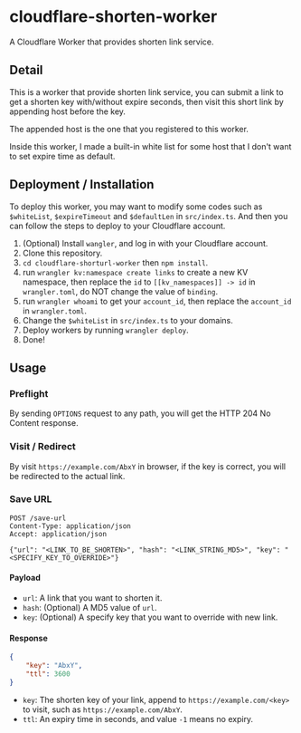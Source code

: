 # cloudflare-shorten-worker

A Cloudflare Worker that provides shorten link service.

## Detail

This is a worker that provide shorten link service, you can submit a link to get a shorten key with/without expire seconds, then visit this short link by appending host before the key.

The appended host is the one that you registered to this worker.

Inside this worker, I made a built-in white list for some host that I don't want to set expire time as default.

## Deployment / Installation

To deploy this worker, you may want to modify some codes such as `$whiteList`, `$expireTimeout` and `$defaultLen` in `src/index.ts`.
And then you can follow the steps to deploy to your Cloudflare account.

1. (Optional) Install `wangler`, and log in with your Cloudflare account.
2. Clone this repository.
3. `cd cloudflare-shorturl-worker` then `npm install`.
4. run `wrangler kv:namespace create links` to create a new KV namespace, then replace the `id` to `[[kv_namespaces]] -> id` in `wrangler.toml`, do NOT change the value of `binding`.
5. run `wrangler whoami` to get your `account_id`, then replace the `account_id` in `wrangler.toml`.
6. Change the `$whiteList` in `src/index.ts` to your domains.
7. Deploy workers by running `wrangler deploy`.
8. Done!

## Usage

### Preflight

By sending `OPTIONS` request to any path, you will get the HTTP 204 No Content response.

### Visit / Redirect

By visit `https://example.com/AbxY` in browser, if the key is correct, you will be redirected to the actual link.

### Save URL

```http request
POST /save-url
Content-Type: application/json
Accept: application/json

{"url": "<LINK_TO_BE_SHORTEN>", "hash": "<LINK_STRING_MD5>", "key": "<SPECIFY_KEY_TO_OVERRIDE>"}
```

#### Payload

* `url`: A link that you want to shorten it.
* `hash`: (Optional) A MD5 value of `url`.
* `key`: (Optional) A specify key that you want to override with new link.

#### Response

```json
{
	"key": "AbxY",
	"ttl": 3600
}
```

* `key`: The shorten key of your link, append to `https://example.com/<key>` to visit, such as `https://example.com/AbxY`.
* `ttl`: An expiry time in seconds, and value `-1` means no expiry.
